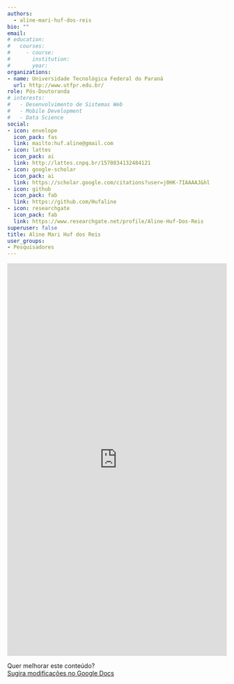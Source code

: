 ```yaml
---
authors:
  - aline-mari-huf-dos-reis
bio: ""
email: 
# education:
#   courses:
#     - course: 
#       institution: 
#       year: 
organizations:
- name: Universidade Tecnológica Federal do Paraná
  url: http://www.utfpr.edu.br/
role: Pós-Doutoranda
# interests:
#   - Desenvolvimento de Sistemas Web
#   - Mobile Development
#   - Data Science
social:
- icon: envelope
  icon_pack: fas
  link: mailto:huf.aline@gmail.com
- icon: lattes
  icon_pack: ai
  link: http://lattes.cnpq.br/1570834132484121
- icon: google-scholar
  icon_pack: ai
  link: https://scholar.google.com/citations?user=j0HK-7IAAAAJ&hl
- icon: github
  icon_pack: fab
  link: https://github.com/Hufaline
- icon: researchgate
  icon_pack: fab
  link: https://www.researchgate.net/profile/Aline-Huf-Dos-Reis
superuser: false
title: Aline Mari Huf dos Reis
user_groups:
- Pesquisadores
---
```


<iframe frameborder="0" style="width: 100%; height: 900px" src="https://docs.google.com/document/d/e/2PACX-1vS1wWJmgVll2Jsw_0_JnZsoddNp41RF2XrFpQPAdnk414NKm7ccCbmZjVn-5-dVEF8S27iXVxeX3tzi/pub?embedded=true"></iframe>

Quer melhorar este conteúdo?<br>
[<i class="fa fa-edit" aria-hidden="true"></i> Sugira modificações no Google Docs][edit]

[edit]: https://docs.google.com/document/d/1nXiceAIj55nVDV8DhQGQNTRfXiijRaAOrDB9zzX8b9U/edit?usp=sharing
